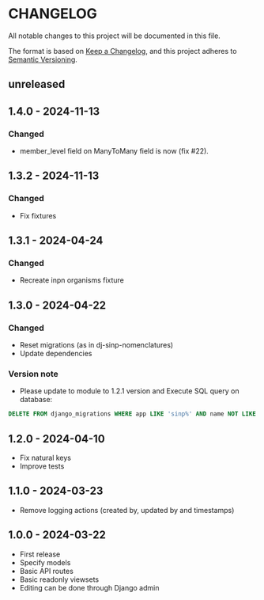 # CHANGELOG

All notable changes to this project will be documented in this file.

The format is based on [Keep a Changelog](https://keepachangelog.com/), and this project adheres to [Semantic Versioning](https://semver.org/).

<!-- ## Unreleased [{version_tag}](https://github.com/opengisch/qgis-plugin-ci/releases/tag/{version_tag}) - YYYY-MM-DD -->

## unreleased

## 1.4.0 - 2024-11-13

### Changed

* member_level field on ManyToMany field is now (fix #22).

## 1.3.2 - 2024-11-13

### Changed

* Fix fixtures

## 1.3.1 - 2024-04-24

### Changed

* Recreate inpn organisms fixture

## 1.3.0 - 2024-04-22

### Changed

* Reset migrations (as in dj-sinp-nomenclatures)
* Update dependencies

### Version note

* Please update to module to 1.2.1 version and Execute SQL query on database:

```sql
DELETE FROM django_migrations WHERE app LIKE 'sinp%' AND name NOT LIKE '0001_%';
```

## 1.2.0 - 2024-04-10

* Fix natural keys
* Improve tests

## 1.1.0 - 2024-03-23

* Remove logging actions (created by, updated by and timestamps)

## 1.0.0 - 2024-03-22

* First release
* Specify models
* Basic API routes
* Basic readonly viewsets
* Editing can be done through Django admin
